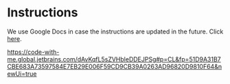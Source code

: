 # Instructions
We use Google Docs in case the instructions are updated in the future. Click [here](https://docs.google.com/document/d/1bhxWPcWgP_Lg-IHshLH5FxCZOEN0SsphkuLKayi9mz4/edit?usp=sharing).

https://code-with-me.global.jetbrains.com/dAvKqfL5sZVHbleDDEJPSg#p=CL&fp=51D9A31B7CBE683A73597584E7EB29E006F59CD9CB39A0263AD96820D9810F64&newUi=true